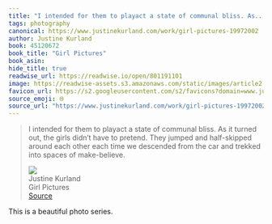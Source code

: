 ```yaml
---
title: "I intended for them to playact a state of communal bliss. As..."
tags: photography
canonical: https://www.justinekurland.com/work/girl-pictures-19972002
author: Justine Kurland
book: 45120672
book_title: "Girl Pictures"
book_asin: 
hide_title: true
readwise_url: https://readwise.io/open/801191101
image: https://readwise-assets.s3.amazonaws.com/static/images/article2.74d541386bbf.png
favicon_url: https://s2.googleusercontent.com/s2/favicons?domain=www.justinekurland.com
source_emoji: 🌐
source_url: "https://www.justinekurland.com/work/girl-pictures-19972002#:~:text=I%20intended%20for,spaces%20of%20make-believe."
---
```


> I intended for them to playact a state of communal bliss. As it turned out, the girls didn’t have to pretend. They jumped and half-skipped around each other each time we descended from the car and trekked into spaces of make-believe.
> <div class="quoteback-footer"><div class="quoteback-avatar"><img class="mini-favicon" src="https://s2.googleusercontent.com/s2/favicons?domain=www.justinekurland.com"></div><div class="quoteback-metadata"><div class="metadata-inner"><span style="display:none">FROM:</span><div aria-label="Justine Kurland" class="quoteback-author"> Justine Kurland</div><div aria-label="Girl Pictures" class="quoteback-title"> Girl Pictures</div></div></div><div class="quoteback-backlink"><a target="_blank" aria-label="go to the full text of this quotation" rel="noopener" href="https://www.justinekurland.com/work/girl-pictures-19972002#:~:text=I%20intended%20for,spaces%20of%20make-believe." class="quoteback-arrow"> Source</a></div></div>

This is a beautiful photo series.